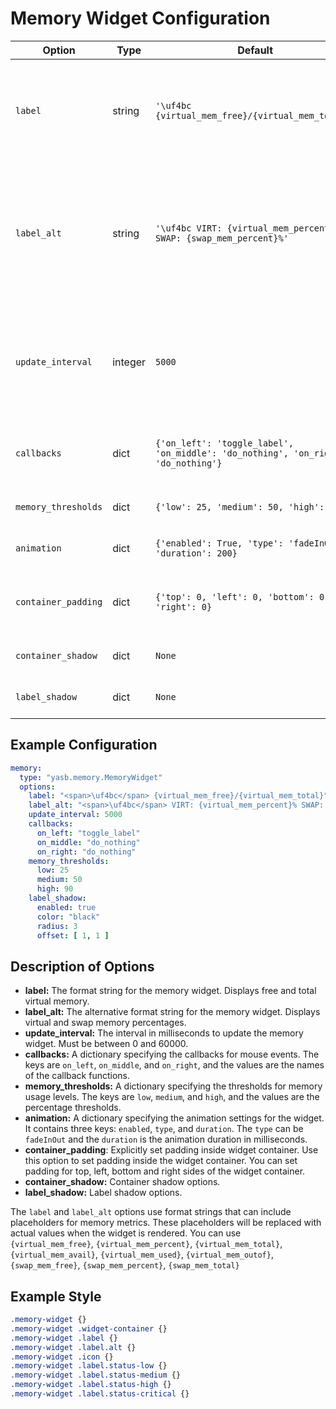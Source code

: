# Memory Widget Configuration
| Option            | Type    | Default                                                                 | Description                                                                 |
|-------------------|---------|-------------------------------------------------------------------------|-----------------------------------------------------------------------------|
| `label`           | string  | `'\uf4bc {virtual_mem_free}/{virtual_mem_total}'`                        | The format string for the memory widget. Displays free and total virtual memory. |
| `label_alt`       | string  | `'\uf4bc VIRT: {virtual_mem_percent}% SWAP: {swap_mem_percent}%'`        | The alternative format string for the memory widget. Displays virtual and swap memory percentages. |
| `update_interval` | integer | `5000`                                                                  | The interval in milliseconds to update the memory widget. Must be between 0 and 60000. |
| `callbacks`       | dict    | `{'on_left': 'toggle_label', 'on_middle': 'do_nothing', 'on_right': 'do_nothing'}` | Callbacks for mouse events on the memory widget. |
| `memory_thresholds` | dict  | `{'low': 25, 'medium': 50, 'high': 90}`                                 | Thresholds for memory usage levels. |
| `animation`         | dict    | `{'enabled': True, 'type': 'fadeInOut', 'duration': 200}`               | Animation settings for the widget.                                          |
| `container_padding`  | dict | `{'top': 0, 'left': 0, 'bottom': 0, 'right': 0}`      | Explicitly set padding inside widget container.                            |
| `container_shadow`   | dict   | `None`                  | Container shadow options.                       |
| `label_shadow`         | dict   | `None`                  | Label shadow options.                 |

## Example Configuration

```yaml
memory:
  type: "yasb.memory.MemoryWidget"
  options:
    label: "<span>\uf4bc</span> {virtual_mem_free}/{virtual_mem_total}"
    label_alt: "<span>\uf4bc</span> VIRT: {virtual_mem_percent}% SWAP: {swap_mem_percent}%"
    update_interval: 5000
    callbacks:
      on_left: "toggle_label"
      on_middle: "do_nothing"
      on_right: "do_nothing"
    memory_thresholds:
      low: 25
      medium: 50
      high: 90
    label_shadow:
      enabled: true
      color: "black"
      radius: 3
      offset: [ 1, 1 ]
```

## Description of Options

- **label:** The format string for the memory widget. Displays free and total virtual memory.
- **label_alt:** The alternative format string for the memory widget. Displays virtual and swap memory percentages.
- **update_interval:** The interval in milliseconds to update the memory widget. Must be between 0 and 60000.
- **callbacks:** A dictionary specifying the callbacks for mouse events. The keys are `on_left`, `on_middle`, and `on_right`, and the values are the names of the callback functions.
- **memory_thresholds:** A dictionary specifying the thresholds for memory usage levels. The keys are `low`, `medium`, and `high`, and the values are the percentage thresholds.
- **animation:** A dictionary specifying the animation settings for the widget. It contains three keys: `enabled`, `type`, and `duration`. The `type` can be `fadeInOut` and the `duration` is the animation duration in milliseconds.
- **container_padding**: Explicitly set padding inside widget container. Use this option to set padding inside the widget container. You can set padding for top, left, bottom and right sides of the widget container.
- **container_shadow:** Container shadow options.
- **label_shadow:** Label shadow options.

The `label` and `label_alt` options use format strings that can include placeholders for memory metrics. These placeholders will be replaced with actual values when the widget is rendered. You can use `{virtual_mem_free}`, `{virtual_mem_percent}`, `{virtual_mem_total}`, `{virtual_mem_avail}`, `{virtual_mem_used}`, `{virtual_mem_outof}`, `{swap_mem_free}`, `{swap_mem_percent}`, `{swap_mem_total}`


## Example Style
```css
.memory-widget {}
.memory-widget .widget-container {}
.memory-widget .label {}
.memory-widget .label.alt {}
.memory-widget .icon {}
.memory-widget .label.status-low {}
.memory-widget .label.status-medium {}
.memory-widget .label.status-high {}
.memory-widget .label.status-critical {}
```